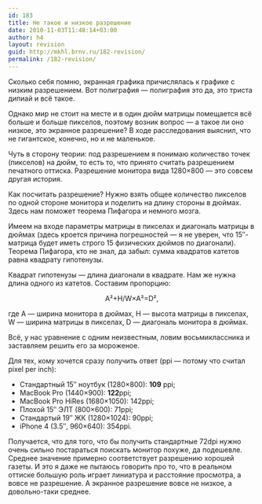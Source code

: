 ```yaml
---
id: 183
title: Не такое и низкое разрешение
date: 2010-11-03T11:48:14+03:00
author: h4
layout: revision
guid: http://mkhl.brnv.ru/182-revision/
permalink: /182-revision/
---
```

Сколько себя помню, экранная графика причислялась к графике с низким разрешением. Вот полиграфия &#8212; полиграфия это да, это триста дипиай и всё такое.

Однако мир не стоит на месте и в один дюйм матрицы помещается всё больше и больше пикселов, поэтому возник вопрос &#8212; а такое ли оно низкое, это экранное разрешение? В ходе расследования выяснил, что не гигантское, конечно, но и не маленькое.

Чуть в сторону теории: под разрешением я понимаю количество точек (пикселов) на дюйм, то есть то, что принято считать разрешением печатного оттиска. Разрешение монитора вида 1280×800 &#8212; это совсем другая история.

Как посчитать разрешение? Нужно взять общее количество пикселов по одной стороне монитора и поделить на длину стороны в дюймах. Здесь нам поможет теорема Пифагора и немного мозга.

Имеем на входе параметры матрицы в пикселах и диагональ матрицы в дюймах (здесь кроется причина погрешностей &#8212; я не уверен, что 15&#8243;-матрица будет иметь строго 15 физических дюймов по диагонали). Теорема Пифагора, кто не знал, да забыл: сумма квадратов катетов равна квадрату гипотенузы.

Квадрат гипотенузы &#8212; длина диагонали в квадрате. Нам же нужна длина одного из катетов. Составим пропорцию:

<p style="text-align: center;">
  A²+H/W×A²=D²,
</p>

где A &#8212; ширина монитора в дюймах, H &#8212; высота матрицы в пикселах, W &#8212; ширина матрицы в пикселах, D &#8212; диагональ монитора в дюймах.

Всё, у нас уравнение с одним неизвестным, ловим восьмиклассника и заставляем решить его за мороженое.

Для тех, кому хочется сразу получить ответ (ppi &#8212; потому что считал pixel per inch):

  * Стандартный 15&#8243; ноутбук (1280×800): **109** ppi;
  * MacBook Pro (1440×900): **122**ppi;
  * MacBook Pro HiRes (1680×1050): 142ppi;
  * Плохой 15&#8243; ЭЛТ (800×600): 71ppi;
  * Стандартый 19&#8243; ЖК (1280×1024): 90ppi;
  * iPhone 4 (3.5&#8243;, 960×640): 354ppi.

Получается, что для того, что бы получить стандартные 72dpi нужно очень сильно постараться поискать монитор похуже, да подешевле. Среднее значение примерно соответствует разрешению хорошей газеты. И это я даже не пытаюсь говорить про то, что в реальном оттиске большую роль играет линиатура и расстояние просмотра, а вовсе не разрешение. А экранное разрешение вовсе не низкое, а довольно-таки среднее.